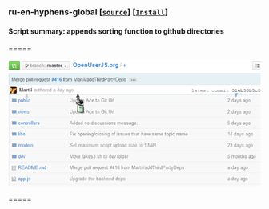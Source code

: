 ### **ru-en-hyphens-global** **[[`source`]](../src/GitHub_Sortable_filelist.user.js)** **[[`Install`]](/../../raw/master/src/GitHub_Sortable_filelist.user.js  "You must have GreaseMonkey installed")**

#### **Script summary:** appends sorting function to github directories

=====

![screenshot](../res/gitoujs.png)

=====


